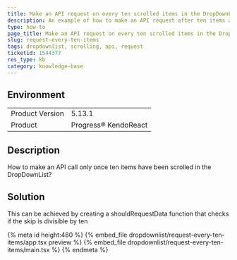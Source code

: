 ```yaml
---
title: Make an API request on every ten scrolled items in the DropDownList
description: An example of how to make an API request after ten items are scrolled
type: how-to
page_title: Make an API request on every ten scrolled items in the DropDownList - KendoReact DropDownList
slug: request-every-ten-items
tags: dropdownlist, scrolling, api, request
ticketid: 1544377
res_type: kb
category: knowledge-base
---
```


## Environment

<table>
    <tbody>
	    <tr>
	    	<td>Product Version</td>
	    	<td>5.13.1</td>
	    </tr>
	    <tr>
	    	<td>Product</td>
	    	<td>Progress® KendoReact</td>
	    </tr>
    </tbody>
</table>


## Description

How to make an API call only once ten items have been scrolled in the DropDownList?

## Solution

This can be achieved by creating a shouldRequestData function that checks if the skip is divisible by ten


{% meta id height:480 %}
{% embed_file dropdownlist/request-every-ten-items/app.tsx preview %}
{% embed_file dropdownlist/request-every-ten-items/main.tsx %}
{% endmeta %}
